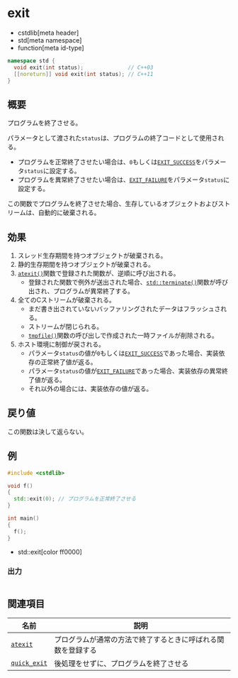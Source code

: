 # exit
* cstdlib[meta header]
* std[meta namespace]
* function[meta id-type]

```cpp
namespace std {
  void exit(int status);              // C++03
  [[noreturn]] void exit(int status); // C++11
}
```

## 概要
プログラムを終了させる。

パラメータとして渡された`status`は、プログラムの終了コードとして使用される。

- プログラムを正常終了させたい場合は、`0`もしくは[`EXIT_SUCCESS`](exit_success.md)をパラメータ`status`に設定する。
- プログラムを異常終了させたい場合は、[`EXIT_FAILURE`](exit_failure.md)をパラメータ`status`に設定する。

この関数でプログラムを終了させた場合、生存しているオブジェクトおよびストリームは、自動的に破棄される。


## 効果
1. スレッド生存期間を持つオブジェクトが破棄される。
2. 静的生存期間を持つオブジェクトが破棄される。
3. [`atexit()`](atexit.md)関数で登録された関数が、逆順に呼び出される。
    - 登録された関数で例外が送出された場合、[`std::terminate()`](/reference/exception/terminate.md)関数が呼び出され、プログラムが異常終了する。
4. 全てのCストリームが破棄される。
    - まだ書き出されていないバッファリングされたデータはフラッシュされる。
    - ストリームが閉じられる。
    - [`tmpfile()`](/reference/cstdio/tmpfile.md)関数の呼び出しで作成された一時ファイルが削除される。
5. ホスト環境に制御が戻される。
    - パラメータ`status`の値が`0`もしくは[`EXIT_SUCCESS`](exit_success.md)であった場合、実装依存の正常終了値が返る。
    - パラメータ`status`の値が[`EXIT_FAILURE`](exit_failure.md)であった場合、実装依存の異常終了値が返る。
    - それ以外の場合には、実装依存の値が返る。


## 戻り値
この関数は決して返らない。


## 例
```cpp example
#include <cstdlib>

void f()
{
  std::exit(0); // プログラムを正常終了させる
}

int main()
{
  f();
}
```
* std::exit[color ff0000]

### 出力
```
```


## 関連項目

| 名前 | 説明 |
|------|------|
| [`atexit`](atexit.md) | プログラムが通常の方法で終了するときに呼ばれる関数を登録する |
| [`quick_exit`](quick_exit.md) | 後処理をせずに、プログラムを終了させる |

